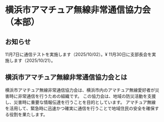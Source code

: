 # 横浜市アマチュア無線非常通信協力会（本部）

## お知らせ

11月7日に通信テストを実施します（2025/10/02）。¥
11月30日に支部長会を実施します（2025/10/21）。

## 横浜市アマチュア無線非常通信協力会とは

横浜市アマチュア無線非常通信協力会は、横浜市内のアマチュア無線愛好者が災害時に非常通信を行うための組織です。
この協力会は、地域の防災活動を支援し、災害時に重要な情報伝達を行うことを目的としています。
アマチュア無線を活用して、緊急時に迅速かつ確実に通信を行うことで地域住民の安全を確保する役割を果たします。
